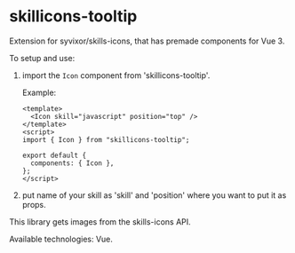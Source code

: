 # skillicons-tooltip

Extension for syvixor/skills-icons, that has premade components for Vue 3.

To setup and use:

1. import the `Icon` component from 'skillicons-tooltip'.

   Example:

   ```vue
   <template>
     <Icon skill="javascript" position="top" />
   </template>
   <script>
   import { Icon } from "skillicons-tooltip";

   export default {
     components: { Icon },
   };
   </script>
   ```

2. put name of your skill as 'skill' and 'position' where you want to put it as props.

This library gets images from the skills-icons API.

Available technologies: Vue.
